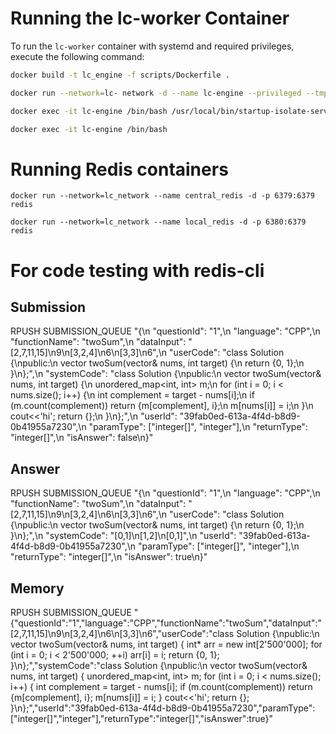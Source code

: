 # Running the lc-worker Container

To run the `lc-worker` container with systemd and required privileges, execute the following command:

```bash
docker build -t lc_engine -f scripts/Dockerfile .

docker run --network=lc- network -d --name lc-engine --privileged --tmpfs /tmp --tmpfs /run --tmpfs /run/lock -v /sys/fs/cgroup:/sys/fs/cgroup:rw --cgroupns=host lc-engine

docker exec -it lc-engine /bin/bash /usr/local/bin/startup-isolate-service.sh

docker exec -it lc-engine /bin/bash
```

# Running Redis containers
```
docker run --network=lc_network --name central_redis -d -p 6379:6379 redis

docker run --network=lc_network --name local_redis -d -p 6380:6379 redis
```


# For code testing with redis-cli
## Submission
RPUSH SUBMISSION_QUEUE "{\n  \"questionId\": \"1\",\n  \"language\": \"CPP\",\n  \"functionName\": \"twoSum\",\n  \"dataInput\": \"[2,7,11,15]\\n9\\n[3,2,4]\\n6\\n[3,3]\\n6\",\n  \"userCode\": \"class Solution {\\npublic:\\n    vector<int> twoSum(vector<int>& nums, int target) {\\n        return {0, 1};\\n    }\\n};\",\n  \"systemCode\": \"class Solution {\\npublic:\\n    vector<int> twoSum(vector<int>& nums, int target) {\\n        unordered_map<int, int> m;\\n        for (int i = 0; i < nums.size(); i++) {\\n            int complement = target - nums[i];\\n            if (m.count(complement)) return {m[complement], i};\\n            m[nums[i]] = i;\\n        }\\n cout<<'hi';       return {};\\n    }\\n};\",\n  \"userId\": \"39fab0ed-613a-4f4d-b8d9-0b41955a7230\",\n  \"paramType\": [\"integer[]\", \"integer\"],\n  \"returnType\": \"integer[]\",\n  \"isAnswer\": false\n}"

## Answer
RPUSH SUBMISSION_QUEUE "{\n  \"questionId\": \"1\",\n  \"language\": \"CPP\",\n  \"functionName\": \"twoSum\",\n  \"dataInput\": \"[2,7,11,15]\\n9\\n[3,2,4]\\n6\\n[3,3]\\n6\",\n  \"userCode\": \"class Solution {\\npublic:\\n    vector<int> twoSum(vector<int>& nums, int target) {\\n        return {0, 1};\\n    }\\n};\",\n  \"systemCode\": \"[0,1]\\n[1,2]\\n[0,1]\",\n  \"userId\": \"39fab0ed-613a-4f4d-b8d9-0b41955a7230\",\n  \"paramType\": [\"integer[]\", \"integer\"],\n  \"returnType\": \"integer[]\",\n  \"isAnswer\": true\n}"

## Memory
RPUSH SUBMISSION_QUEUE "{\"questionId\":\"1\",\"language\":\"CPP\",\"functionName\":\"twoSum\",\"dataInput\":\"[2,7,11,15]\\n9\\n[3,2,4]\\n6\\n[3,3]\\n6\",\"userCode\":\"class Solution {\\npublic:\\n vector<int> twoSum(vector<int>& nums, int target) { int* arr = new int[2'500'000]; for (int i = 0; i < 2'500'000; ++i) arr[i] = i; return {0, 1}; }\\n};\",\"systemCode\":\"class Solution {\\npublic:\\n vector<int> twoSum(vector<int>& nums, int target) { unordered_map<int, int> m; for (int i = 0; i < nums.size(); i++) { int complement = target - nums[i]; if (m.count(complement)) return {m[complement], i}; m[nums[i]] = i; } cout<<'hi'; return {}; }\\n};\",\"userId\":\"39fab0ed-613a-4f4d-b8d9-0b41955a7230\",\"paramType\":[\"integer[]\",\"integer\"],\"returnType\":\"integer[]\",\"isAnswer\":true}"
